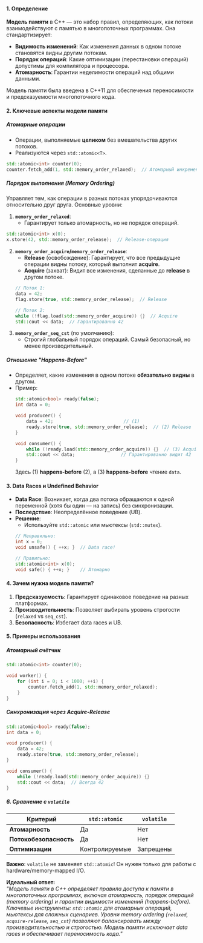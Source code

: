 #### **1. Определение**  
**Модель памяти** в C++ — это набор правил, определяющих, как потоки взаимодействуют с памятью в многопоточных программах. Она стандартизирует:  
- **Видимость изменений**: Как изменения данных в одном потоке становятся видны другим потокам.  
- **Порядок операций**: Какие оптимизации (перестановки операций) допустимы для компилятора и процессора.  
- **Атомарность**: Гарантии неделимости операций над общими данными.  

Модель памяти была введена в C++11 для обеспечения переносимости и предсказуемости многопоточного кода.

#### **2. Ключевые аспекты модели памяти**  

##### **Атомарные операции**  
- Операции, выполняемые **целиком** без вмешательства других потоков.  
- Реализуются через `std::atomic<T>`.  
```cpp
std::atomic<int> counter(0);
counter.fetch_add(1, std::memory_order_relaxed);  // Атомарный инкремент
```

##### **Порядок выполнения (Memory Ordering)**  
Управляет тем, как операции в разных потоках упорядочиваются относительно друг друга. Основные уровни:  
1. **`memory_order_relaxed`**:  
   - Гарантирует только атомарность, но не порядок операций.  
```cpp
std::atomic<int> x(0);
x.store(42, std::memory_order_release);  // Release-операция
```
2. **`memory_order_acquire`/`memory_order_release`**:  
   - **Release** (освобождение): Гарантирует, что все предыдущие операции видны потоку, который выполнит **acquire**.  
   - **Acquire** (захват): Видит все изменения, сделанные до **release** в другом потоке.  
   ```cpp
   // Поток 1:
   data = 42;
   flag.store(true, std::memory_order_release);  // Release

   // Поток 2:
   while (!flag.load(std::memory_order_acquire)) {}  // Acquire
   std::cout << data;  // Гарантированно 42
   ```  
3. **`memory_order_seq_cst`** (по умолчанию):  
   - Строгий глобальный порядок операций. Самый безопасный, но менее производительный.  

##### **Отношение "Happens-Before"**  
- Определяет, какие изменения в одном потоке **обязательно видны** в другом.  
- Пример:  
  ```cpp
  std::atomic<bool> ready(false);
  int data = 0;

  void producer() {
      data = 42;                          // (1)
      ready.store(true, std::memory_order_release);  // (2) Release
  }

  void consumer() {
      while (!ready.load(std::memory_order_acquire)) {}  // (3) Acquire
      std::cout << data;                 // Гарантированно видит 42
  }
  ```  
  Здесь (1) **happens-before** (2), а (3) **happens-before** чтение `data`.

#### **3. Data Races и Undefined Behavior**  
- **Data Race**: Возникает, когда два потока обращаются к одной переменной (хотя бы один — на запись) без синхронизации.  
- **Последствие**: Неопределённое поведение (UB).  
- **Решение**:  
  - Используйте `std::atomic` или мьютексы (`std::mutex`).  
  ```cpp
  // Неправильно:
  int x = 0;
  void unsafe() { ++x; }  // Data race!

  // Правильно:
  std::atomic<int> x(0);
  void safe() { ++x; }    // Атомарно
  ```

#### **4. Зачем нужна модель памяти?**  
1. **Предсказуемость**: Гарантирует одинаковое поведение на разных платформах.  
2. **Производительность**: Позволяет выбирать уровень строгости (`relaxed` vs `seq_cst`).  
3. **Безопасность**: Избегает data races и UB.  

#### **5. Примеры использования**  

##### **Атомарный счётчик**  
```cpp
std::atomic<int> counter(0);

void worker() {
    for (int i = 0; i < 1000; ++i) {
        counter.fetch_add(1, std::memory_order_relaxed);
    }
}
```

##### **Синхронизация через Acquire-Release**  
```cpp
std::atomic<bool> ready(false);
int data = 0;

void producer() {
    data = 42;
    ready.store(true, std::memory_order_release);
}

void consumer() {
    while (!ready.load(std::memory_order_acquire)) {}
    std::cout << data;  // Всегда 42
}
```

##### **6. Сравнение с `volatile`**  
| **Критерий**           | `std::atomic`  | `volatile` |
| ---------------------- | -------------- | ---------- |
| **Атомарность**        | Да             | Нет        |
| **Потокобезопасность** | Да             | Нет        |
| **Оптимизации**        | Контролируемые | Запрещены  |

**Важно**: `volatile` не заменяет `std::atomic`! Он нужен только для работы с hardware/memory-mapped I/O.

**Идеальный ответ:**  
*"Модель памяти в C++ определяет правила доступа к памяти в многопоточных программах, включая атомарность, порядок операций (memory ordering) и гарантии видимости изменений (happens-before). Ключевые инструменты: `std::atomic` для атомарных операций, мьютексы для сложных сценариев. Уровни memory ordering (`relaxed`, `acquire-release`, `seq_cst`) позволяют балансировать между производительностью и строгостью. Модель памяти исключает data races и обеспечивает переносимость кода."*